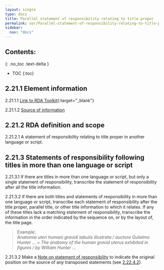 ```yaml
---
layout: single
type: docs
title: Parallel statement of responsibility relating to title proper
permalink: sor/Parallel-statement-of-responsibility-relating-to-title-proper/
sidebar:
  nav: "docs"
---
```


## Contents:
{: .no_toc .text-delta }

- TOC
{:toc}

## 2.21.1 Element information

<a name="2.21.1.1">2.21.1.1</a> [Link to RDA Toolkit](https://beta.rdatoolkit.org/Content?externalId=en-US_ala-0ab0204b-abfd-34af-add7-1857d6147b10){:target="_blank"}

<a name="2.21.1.2">2.21.1.2</a> [Source of information](/DCRMR/sor/)

## 2.21.2 RDA definition and scope

<a name="2.21.2.1">2.21.2.1</a> A statement of responsibility relating to title proper in another language or script.

## 2.21.3 Statements of responsibility following titles in more than one language or script 

<a name="2.21.3.1">2.21.3.1</a> If there are titles in more than one language or script, but only a single statement of responsibility, transcribe the statement of responsibility after all the title information.

<a name="2.21.3.2">2.21.3.2</a> If there are both titles and statements of responsibility in more than one language or script, transcribe each statement of responsibility after the title proper, parallel title, or other title information to which it relates. If any of these titles lack a matching statement of responsibility, transcribe the information in the order indicated by the sequence on, or by the layout of, the title page.

>Example:  
><CITE>Anatomia uteri humani gravidi tabulis illustrata / auctore Gulielmo Hunter ... = The anatomy of the human gravid uterus exhibited in figures / by William Hunter …</CITE>

<a name="2.21.3.2">2.21.3.2</a> Make a [Note on statement of responsibility](/DCRMR/sor/Note-on-statement-of-responsibility/) to indicate the original position on the source of any transposed statements (see [2.22.4.2](/DCRMR/sor/Note-on-statement-of-responsibility/#2.22.4.2)).  